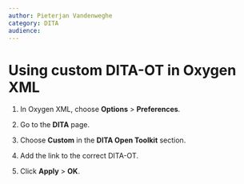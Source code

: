 ```yaml
---
author: Pieterjan Vandenweghe
category: DITA
audience: 
---
```


# Using custom DITA-OT in Oxygen XML

1.  In Oxygen XML, choose **Options** \> **Preferences**.

2.  Go to the **DITA** page.

3.  Choose **Custom** in the **DITA Open Toolkit** section.

4.  Add the link to the correct DITA-OT.

5.  Click **Apply** \> **OK**.



